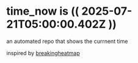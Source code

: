 # time_now is (( 2025-07-21T05:00:00.402Z ))

an automated repo that shows the currnent time

inspired by [breakingheatmap](https://github.com/breakingheatmap/breakingheatmap)